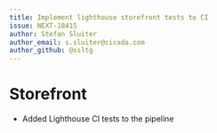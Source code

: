```yaml
---
title: Implement lighthouse storefront tests to CI
issue: NEXT-18415
author: Stefan Sluiter
author_email: s.sluiter@cicada.com
author_github: @ssltg
---
```

# Storefront
* Added Lighthouse CI tests to the pipeline

